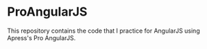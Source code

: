 ProAngularJS
============

This repository contains the code that I practice for AngularJS using Apress's Pro AngularJS.
